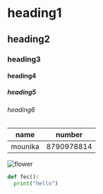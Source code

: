 # heading1
## heading2
### heading3
#### heading4
##### heading5
###### heading6

name | number
-----|----------
mounika | 8790978814



![flower](https://images.pexels.com/photos/736230/pexels-photo-736230.jpeg?auto=compress&cs=tinysrgb&dpr=1&w=500)



```python
def fec():
  print("hello")
```
